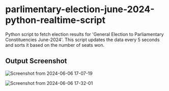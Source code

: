 # parlimentary-election-june-2024-python-realtime-script
Python script to fetch election results for 'General Election to Parliamentary Constituencies June-2024'.  This script updates the data every 5 seconds and sorts it based on the number of seats won.

## Output Screenshot

![Screenshot from 2024-06-06 17-07-19](https://github.com/atul-sutar/parlimentary-election-june-2024-python-realtime-script/assets/78650734/f0eb14cb-0b8b-4e17-9668-8f7034669437)

![Screenshot from 2024-06-06 17-32-01](https://github.com/atul-sutar/parlimentary-election-june-2024-python-realtime-script/assets/78650734/ecd6c98f-9918-4779-95ab-bc9e5d134b16)
